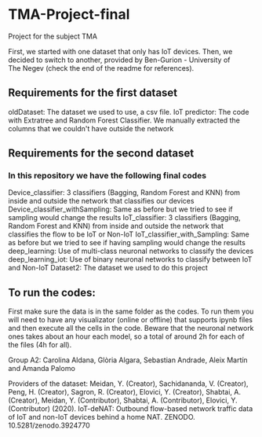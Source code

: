 # TMA-Project-final
Project for the subject TMA

First, we started with one dataset that only has IoT devices. Then, we decided to switch to another, provided by Ben-Gurion - University of The Negev (check the end of the readme for references).


## Requirements for the first dataset

oldDataset: The dataset we used to use, a csv file.
IoT predictor: The code with Extratree and Random Forest Classifier. We manually extracted the columns that we couldn't have outside the network


## Requirements for the second dataset
### In this repository we have the following final codes

Device_classifier: 3 classifiers (Bagging, Random Forest and KNN) from inside and outside the network that classifies our devices 
Device_classifier_withSampling: Same as before but we tried to see if sampling would change the results
IoT_classifier: 3 classifiers (Bagging, Random Forest and KNN) from inside and outside the network that classifies the flow to be IoT or Non-IoT
IoT_classifier_with_Sampling: Same as before but we tried to see if having sampling would change the results
deep_learning: Use of multi-class neuronal networks to classify the devices
deep_learning_iot: Use of binary neuronal networks to classify between IoT and Non-IoT
Dataset2: The dataset we used to do this project


## To run the codes:

First make sure the data is in the same folder as the codes. To run them you will need to have any visualizator (online or offline) that supports ipynb files and then execute all the cells in the code. Beware that the neuronal network ones takes about an hour each model, so a total of around 2h for each of the files (4h for all).

Group A2:
Carolina Aldana, Glòria Algara, Sebastian Andrade, Aleix Martín and Amanda Palomo

Providers of the dataset:
Meidan, Y. (Creator), Sachidananda, V. (Creator), Peng, H. (Creator), Sagron, R. (Creator), Elovici, Y. (Creator), Shabtai, A. (Creator), Meidan, Y. (Contributor), Shabtai, A. (Contributor), Elovici, Y. (Contributor) (2020). IoT-deNAT: Outbound flow-based network traffic data of IoT and non-IoT devices behind a home NAT. ZENODO. 10.5281/zenodo.3924770
